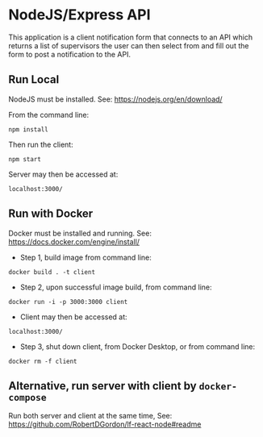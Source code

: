 # NodeJS/Express API
This application is a client notification form that connects to an API which returns a list of supervisors the user can then select from and fill out the form to post a notification to the API.

## Run Local
NodeJS must be installed. See: https://nodejs.org/en/download/

From the command line:
```
npm install
```

Then run the client:
```
npm start
```

Server may then be accessed at:
```
localhost:3000/
```

## Run with Docker
Docker must be installed and running.  See: https://docs.docker.com/engine/install/

- Step 1, build image from command line:
```
docker build . -t client
```

- Step 2, upon successful image build, from command line:
```
docker run -i -p 3000:3000 client
```

- Client may then be accessed at:
```
localhost:3000/
```

- Step 3, shut down client, from Docker Desktop, or from command line:
```
docker rm -f client
```

## Alternative, run server with client by ```docker-compose```
Run both server and client at the same time, See: https://github.com/RobertDGordon/lf-react-node#readme